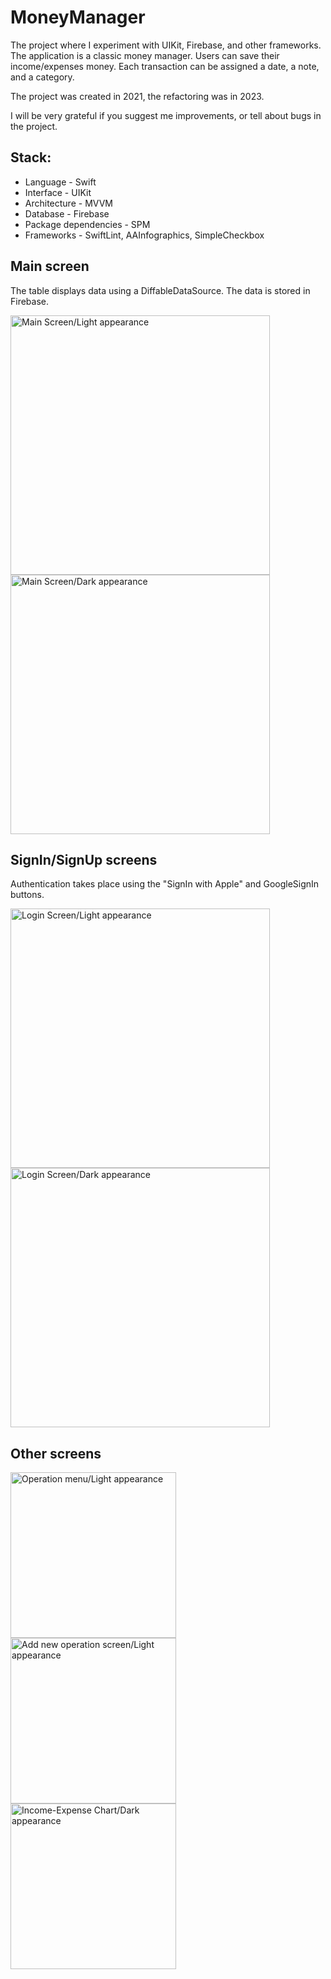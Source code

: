 # MoneyManager
The project where I experiment with UIKit, Firebase, and other frameworks. The application is a classic money manager. Users can save their income/expenses money. Each transaction can be assigned a date, a note, and a category.

The project was created in 2021, the refactoring was in 2023.

I will be very grateful if you suggest me improvements, or tell about bugs in the project.

## Stack:
- Language - Swift
- Interface - UIKit
- Architecture - MVVM
- Database - Firebase
- Package dependencies - SPM
- Frameworks - SwiftLint, AAInfographics, SimpleCheckbox

## Main screen
The table displays data using a DiffableDataSource. The data is stored in Firebase.

<img width="415" alt="Main Screen/Light appearance" src="https://user-images.githubusercontent.com/68818066/230624489-5b663ff8-35ac-4aa9-a4e4-2e6373aa8505.png"><img width="415" alt="Main Screen/Dark appearance" src="https://user-images.githubusercontent.com/68818066/230624502-86a121de-443b-4b8e-8e76-0937c920382b.png">

## SignIn/SignUp screens
Authentication takes place using the "SignIn with Apple" and GoogleSignIn buttons.

<img width="415" alt="Login Screen/Light appearance" src="https://user-images.githubusercontent.com/68818066/230625275-611b6370-d005-4653-983c-78ce2bac0727.png"><img width="415" alt="Login Screen/Dark appearance" src="https://user-images.githubusercontent.com/68818066/230625290-e13f4365-1cf3-44e9-b1ff-fed6f6422418.png">

## Other screens

<img width="265" alt="Operation menu/Light appearance" src="https://user-images.githubusercontent.com/68818066/230626768-719ca990-640a-4c12-a009-ba7dcf748b98.png"><img width="265" alt="Add new operation screen/Light appearance" src="https://user-images.githubusercontent.com/68818066/230626789-ecb674a6-a267-474f-add8-92d56c49da1f.png"><img width="265" alt="Income-Expense Chart/Dark appearance" src="https://user-images.githubusercontent.com/68818066/230626803-6660243b-92f7-48a5-b7eb-d9a04a488d8b.png">
